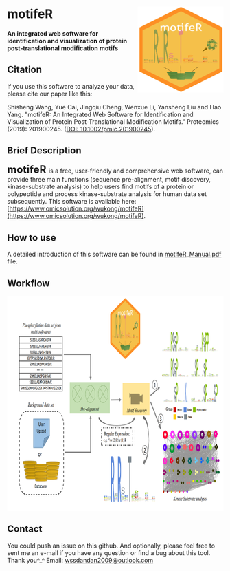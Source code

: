 # motifeR<img src="motifeRlogo.png" align="right" height="200" width="200"/>
#### An integrated web software for identification and visualization of protein post-translational modification motifs

## Citation
If you use this software to analyze your data, please cite our paper like this:

Shisheng Wang, Yue Cai, Jingqiu Cheng, Wenxue Li, Yansheng Liu and Hao Yang. "motifeR: An Integrated Web Software for Identification and Visualization of Protein Post‐Translational Modification Motifs." Proteomics (2019): 201900245. ([DOI: 10.1002/pmic.201900245](https://doi.org/10.1002/pmic.201900245)).

## Brief Description
**<font size='5'> motifeR </font>** is a free, user-friendly and comprehensive web software, can provide three main functions (sequence pre-alignment, motif discovery, kinase-substrate analysis) to help users find motifs of a protein or polypeptide and process kinase-substrate analysis for human data set subsequently. This software is available here: [https://www.omicsolution.org/wukong/motifeR](https://www.omicsolution.org/wukong/motifeR).

## How to use
A detailed introduction of this software can be found in [motifeR_Manual.pdf](https://github.com/wangshisheng/motifeR/blob/master/motifeR_Manual.pdf) file.

## Workflow
<img src="Figure1.png" align="center" height="500" width="900"/>


## Contact
You could push an issue on this github. And optionally, please feel free to sent me an e-mail if you have any question or find a bug about this tool. Thank you^_^
Email: wssdandan2009@outlook.com
